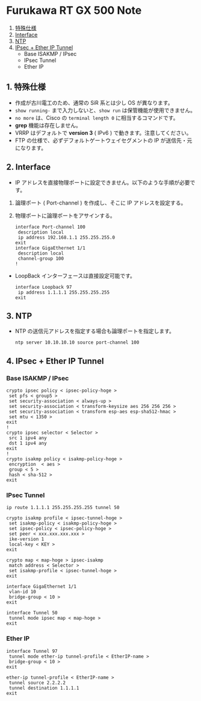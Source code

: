 # Furukawa RT GX 500 Note
1. [特殊仕様](#anchor1)
2. [Interface](#anchor2)
3. [NTP](#anchor3)
4. [IPsec + Ether IP Tunnel](#anchor4)
   - Base ISAKMP / IPsec
   - IPsec Tunnel
   - Ether IP

<a id="anchor1"></a>

## 1. 特殊仕様
 - 作成が古川電工のため、通常の SiR 系とは少し OS が異なります。
 - ` show running- ` まで入力しないと、` show run ` は保管機能が使用できません。
 - ` no more ` は、Cisco の ` terminal length 0 ` に相当するコマンドです。
 - **grep** 機能は存在しません。
 - VRRP はデフォルトで **version 3** ( IPv6 ) で動きます。注意してください。
 - FTP の仕様で、必ずデフォルトゲートウェイセグメントの IP が送信先・元になります。

<a id="anchor2"></a>

## 2. Interface
 - IP アドレスを直接物理ポートに設定できません。以下のような手順が必要です。
1. 論理ポート ( Port-channel ) を作成し、そこに IP アドレスを設定する。
2. 物理ポートに論理ポートをアサインする。

    ```:設定例
    interface Port-channel 100
     description local
     ip address 192.168.1.1 255.255.255.0
    exit
    interface GigaEthernet 1/1
     description local
     channel-group 100
    !
    ```

 - LoopBack インターフェースは直接設定可能です。

    ```:設定例
    interface Loopback 97
     ip address 1.1.1.1 255.255.255.255
    exit
    ```

<a id="anchor3"></a>

## 3. NTP
 - NTP の送信元アドレスを指定する場合も論理ポートを指定します。

    ```:設定例
    ntp server 10.10.10.10 source port-channel 100
    ```

<a id="anchor4"></a>

## 4. IPsec + Ether IP Tunnel

### Base ISAKMP / IPsec

 ```:設定例
 crypto ipsec policy < ipsec-policy-hoge >
  set pfs < group5 >
  set security-association < always-up >
  set security-association < transform-keysize aes 256 256 256 >
  set security-association < transform esp-aes esp-sha512-hmac >
  set mtu < 1350 >
 exit
 !
 crypto ipsec selector < Selector >
  src 1 ipv4 any
  dst 1 ipv4 any
 exit
 !
 crypto isakmp policy < isakmp-policy-hoge >
  encryption  < aes >
  group < 5 >
  hash < sha-512 >
 exit
 ```

### IPsec Tunnel

 ```:設定例
 ip route 1.1.1.1 255.255.255.255 tunnel 50

 crypto isakmp profile < ipsec-tunnel-hoge >
  set isakmp-policy < isakmp-policy-hoge >
  set ipsec-policy < ipsec-policy-hoge >
  set peer < xxx.xxx.xxx.xxx >
  ike-version 1
  local-key < KEY >
 exit

 crypto map < map-hoge > ipsec-isakmp
  match address < Selector >
  set isakmp-profile < ipsec-tunnel-hoge >
 exit

 interface GigaEthernet 1/1
  vlan-id 10
  bridge-group < 10 >
 exit

 interface Tunnel 50
  tunnel mode ipsec map < map-hoge >
 exit
 ```

### Ether IP

 ```:設定例
 interface Tunnel 97
  tunnel mode ether-ip tunnel-profile < EtherIP-name >
  bridge-group < 10 >
 exit

 ether-ip tunnel-profile < EtherIP-name >
  tunnel source 2.2.2.2
  tunnel destination 1.1.1.1
 exit
 ```
